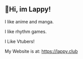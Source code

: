 ## :wave:Hi, im Lappy!

I like anime and manga.

I like rhythm games.

I Like Vtubers!

My Website is at:
https://lappy.club
